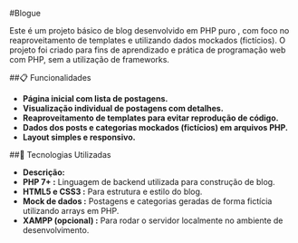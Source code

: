 #Blogue

Este é um projeto básico de blog desenvolvido em PHP puro , com foco no reaproveitamento de templates e utilizando dados mockados (fictícios). O projeto foi criado para fins de aprendizado e prática de programação web com PHP, sem a utilização de frameworks.

##📋 Funcionalidades


- **Página inicial com lista de postagens.**
- **Visualização individual de postagens com detalhes.**
- **Reaproveitamento de templates para evitar reprodução de código.**
- **Dados dos posts e categorias mockados (fictícios) em arquivos PHP.**
- **Layout simples e responsivo.**

##🚀 Tecnologias Utilizadas

- **Descrição:**
- **PHP 7+ :** Linguagem de backend utilizada para construção de blog.
- **HTML5 e CSS3 :** Para estrutura e estilo do blog.
- **Mock de dados :** Postagens e categorias geradas de forma fictícia utilizando arrays em PHP.
- **XAMPP (opcional) :** Para rodar o servidor localmente no ambiente de desenvolvimento.
